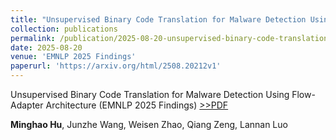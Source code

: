 ```yaml
---
title: "Unsupervised Binary Code Translation for Malware Detection Using Flow-Adapter Architecture"
collection: publications
permalink: /publication/2025-08-20-unsupervised-binary-code-translation
date: 2025-08-20
venue: 'EMNLP 2025 Findings'
paperurl: 'https://arxiv.org/html/2508.20212v1'
---
```


Unsupervised Binary Code Translation for Malware Detection Using Flow-Adapter Architecture (EMNLP 2025 Findings) [>>PDF](https://arxiv.org/html/2508.20212v1)

**Minghao Hu**, Junzhe Wang, Weisen Zhao, Qiang Zeng, Lannan Luo
